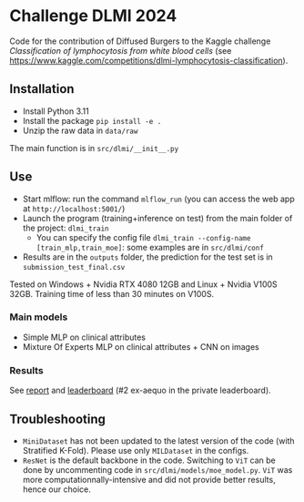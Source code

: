 # Challenge DLMI 2024

Code for the contribution of Diffused Burgers to the Kaggle challenge *Classification of lymphocytosis from white blood cells* (see https://www.kaggle.com/competitions/dlmi-lymphocytosis-classification).

## Installation

- Install Python 3.11
- Install the package `pip install -e .`
- Unzip the raw data in `data/raw`

The main function is in `src/dlmi/__init__.py`

## Use

- Start mlflow: run the command `mlflow_run` (you can access the web app at `http://localhost:5001/`)
- Launch the program (training+inference on test) from the main folder of the project: `dlmi_train`
    - You can specify the config file `dlmi_train --config-name [train_mlp,train_moe]`: some examples are in `src/dlmi/conf`
- Results are in the `outputs` folder, the prediction for the test set is in `submission_test_final.csv`

Tested on Windows + Nvidia RTX 4080 12GB and Linux + Nvidia V100S 32GB. Training time of less than 30 minutes on V100S.

### Main models

- Simple MLP on clinical attributes
- Mixture Of Experts MLP on clinical attributes + CNN on images

### Results

See [report](https://drive.google.com/file/d/1Py9MJRk1SyLpuP1XCRs0VfEvc12U9U5w/view) and [leaderboard](https://www.kaggle.com/competitions/dlmi-lymphocytosis-classification) (#2 ex-aequo in the private leaderboard).

## Troubleshooting

- `MiniDataset` has not been updated to the latest version of the code (with Stratified K-Fold). Please use only `MILDataset` in the configs.
- `ResNet` is the default backbone in the code. Switching to `ViT` can be done by uncommenting code in `src/dlmi/models/moe_model.py`. `ViT` was more computationnally-intensive and did not provide better results, hence our choice.
